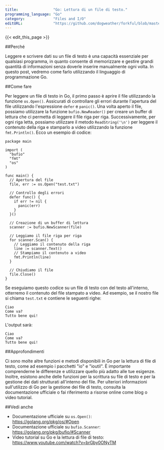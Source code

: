 ```yaml
---
title:                "Go: Lettura di un file di testo."
programming_language: "Go"
category:             "Files and I/O"
editURL:              "https://github.com/dogweather/forkful/blob/master/content/it/go/reading-a-text-file.md"
---
```


{{< edit_this_page >}}

##Perché

Leggere e scrivere dati su un file di testo è una capacità essenziale per qualsiasi programma, in quanto consente di memorizzare e gestire grandi quantità di informazioni senza doverle inserire manualmente ogni volta. In questo post, vedremo come farlo utilizzando il linguaggio di programmazione Go.

##Come fare

Per leggere un file di testo in Go, il primo passo è aprire il file utilizzando la funzione `os.Open()`. Assicurati di controllare gli errori durante l'apertura del file utilizzando l'espressione `defer` e `panic()`. Una volta aperto il file, possiamo utilizzare la funzione `bufio.NewReader()` per creare un buffer di lettura che ci permetta di leggere il file riga per riga. Successivamente, per ogni riga letta, possiamo utilizzare il metodo `ReadString('\n')` per leggere il contenuto della riga e stamparlo a video utilizzando la funzione `fmt.Println()`. Ecco un esempio di codice:

```
package main

import (
  "bufio"
  "fmt"
  "os"
)

func main() {
  // Apertura del file
  file, err := os.Open("test.txt")

  // Controllo degli errori
  defer func() {
    if err != nil {
      panic(err)
    }
  }()

  // Creazione di un buffer di lettura
  scanner := bufio.NewScanner(file)

  // Leggiamo il file riga per riga
  for scanner.Scan() {
    // Leggiamo il contenuto della riga
    line := scanner.Text()
    // Stampiamo il contenuto a video
    fmt.Println(line)
  }

  // Chiudiamo il file
  file.Close()
}
```

Se eseguiamo questo codice su un file di testo con del testo all'interno, otterremo il contenuto del file stampato a video. Ad esempio, se il nostro file si chiama `test.txt` e contiene le seguenti righe:

```
Ciao
Come va?
Tutto bene qui!
```

L'output sarà:

```
Ciao
Come va?
Tutto bene qui!
```

##Approfondimenti

Ci sono molte altre funzioni e metodi disponibili in Go per la lettura di file di testo, come ad esempio i pacchetti "io" e "ioutil". È importante comprenderne le differenze e utilizzare quello più adatto alle tue esigenze. Inoltre, esistono anche delle funzioni per la scrittura su file di testo e per la gestione dei dati strutturati all'interno del file. Per ulteriori informazioni sull'utilizzo di Go per la gestione dei file di testo, consulta la documentazione ufficiale o fai riferimento a risorse online come blog o video tutorial.

##Vedi anche

- Documentazione ufficiale su `os.Open()`: https://golang.org/pkg/os/#Open
- Documentazione ufficiale su `bufio.Scanner`: https://golang.org/pkg/bufio/#Scanner
- Video tutorial su Go e la lettura di file di testo: https://www.youtube.com/watch?v=brGby0ONyTM